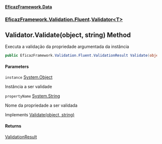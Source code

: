#### [EficazFramework.Data](EficazFrameworkData.md 'EficazFramework Data')
### [EficazFramework.Validation.Fluent](EficazFrameworkData.md#EficazFramework.Validation.Fluent 'EficazFramework.Validation.Fluent').[Validator&lt;T&gt;](EficazFramework.Validation.Fluent/Validator_T_.md 'EficazFramework.Validation.Fluent.Validator<T>')

## Validator<T>.Validate(object, string) Method

Executa a validação da propriedade argumentada da instância

```csharp
public EficazFramework.Validation.Fluent.ValidationResult Validate(object instance, string propertyName);
```
#### Parameters

<a name='EficazFramework.Validation.Fluent.Validator_T_.Validate(object,string).instance'></a>

`instance` [System.Object](https://docs.microsoft.com/en-us/dotnet/api/System.Object 'System.Object')

Instância a ser validade

<a name='EficazFramework.Validation.Fluent.Validator_T_.Validate(object,string).propertyName'></a>

`propertyName` [System.String](https://docs.microsoft.com/en-us/dotnet/api/System.String 'System.String')

Nome da propriedade a ser validada

Implements [Validate(object, string)](EficazFramework.Validation.Fluent/IValidator/Validate(object,string).md 'EficazFramework.Validation.Fluent.IValidator.Validate(object, string)')

#### Returns
[ValidationResult](EficazFramework.Validation.Fluent/ValidationResult.md 'EficazFramework.Validation.Fluent.ValidationResult')